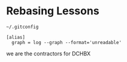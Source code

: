 # Rebasing Lessons

`~/.gitconfig`
```
[alias]
  graph = log --graph --format='unreadable'
```


we are the contractors for DCHBX

